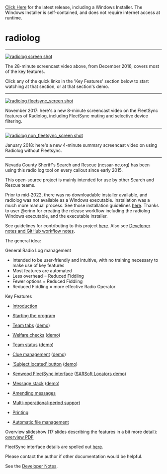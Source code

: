 
[Click Here](https://github.com/ncssar/radiolog/releases/latest) for the latest release, including a Windows Installer.
The Windows Installer is self-contained, and does not require internet access at runtime.


# radiolog
------------
[![radiolog screen shot](/doc/radiolog_screenshot.png)](https://www.youtube.com/watch?v=pTk-0i6uYUQ)

The 28-minute screencast video above, from December 2016, covers most of the key features.

Click any of the quick links in the 'Key Features' section below to start watching at that section, or at that section's demo.

---
[![radiolog fleetsync_screen shot](/doc/radiolog_fleetsync_screenshot.png)](https://youtu.be/Q786OtFgZDc)

November 2017: here's a new 8-minute screencast video on the FleetSync features of Radiolog, including FleetSync muting and selective device filtering.

---
[![radiolog non_fleetsync_screen shot](/doc/radiolog_non_fs_video2.png)](https://youtu.be/J_sFsYn4sbY)

January 2018: here's a new 4-minute summary screencast video on using Radiolog without Fleetsync.

---

Nevada County Sheriff's Search and Rescue (ncssar-nc.org) has been using this radio log tool on every callout since early 2015.

This open-source project is mainly intended for use by other Search and Rescue teams.

Prior to mid-2022, there was no downloadable installer available, and radiolog was not available as a Windows executable.  Installation was a much more manual process.  See those installation guidelines [here](INSTALL.md).  Thanks to user @erinn for creating the release workflow including the radiolog Windows executable, and the executable installer.

See guidelines for contributing to this project [here](CONTRIBUTING.md).  Also see [Developer notes and GitHub workflow notes](DEVELOPER_NOTES.md).

The general idea:

General Radio Log management
- Intended to be user-friendly and intuitive, with no training necessary to make use of key features
- Most features are automated
- Less overhead = Reduced Fiddling
- Fewer options = Reduced Fiddling
- Reduced Fiddling = more effective Radio Operator

Key Features

- [Introduction](https://www.youtube.com/watch?v=pTk-0i6uYUQ&t=0m0s)

- [Starting the program](https://www.youtube.com/watch?v=pTk-0i6uYUQ&t=1m27s)

- [Team tabs](https://www.youtube.com/watch?v=pTk-0i6uYUQ&t=1m59s)   ([demo](https://www.youtube.com/watch?v=pTk-0i6uYUQ&t=4m9s))

- [Welfare checks](https://www.youtube.com/watch?v=pTk-0i6uYUQ&t=4m43s)   ([demo](https://www.youtube.com/watch?v=pTk-0i6uYUQ&t=6m26s))

- [Team status](https://www.youtube.com/watch?v=pTk-0i6uYUQ&t=7m0s)   ([demo](https://www.youtube.com/watch?v=pTk-0i6uYUQ&t=8m41s))

- [Clue management](https://www.youtube.com/watch?v=pTk-0i6uYUQ&t=10m56s)    ([demo](https://www.youtube.com/watch?v=pTk-0i6uYUQ&t=15m5s))

- ['Subject located' button](https://www.youtube.com/watch?v=pTk-0i6uYUQ&t=16m15s)    ([demo](https://www.youtube.com/watch?v=pTk-0i6uYUQ&t=16m54s))

- [Kenwood FleetSync interface](https://www.youtube.com/watch?v=pTk-0i6uYUQ&t=18m2s)    ([SARSoft Locators demo](https://www.youtube.com/watch?v=pTk-0i6uYUQ&t=20m53s))

- [Message stack](https://www.youtube.com/watch?v=pTk-0i6uYUQ&t=21m58s)    ([demo](https://www.youtube.com/watch?v=pTk-0i6uYUQ&t=24m14s))

- [Amending messages](https://www.youtube.com/watch?v=pTk-0i6uYUQ&t=24m50s)

- [Multi-operational-period support](https://www.youtube.com/watch?v=pTk-0i6uYUQ&t=26m13s)

- [Printing](https://www.youtube.com/watch?v=pTk-0i6uYUQ&t=17m36s)

- [Automatic file management](https://www.youtube.com/watch?v=pTk-0i6uYUQ&t=28m11s)


Overview slideshow (17 slides describing the features in a bit more detail): [overview PDF](/doc/radiolog_overview.pdf)

FleetSync interface details are spelled out [here](/doc/radiolog_fleetsync_details.pdf).

Please contact the author if other documentation would be helpful.

See the [Developer Notes](DEVELOPER_NOTES.md).
